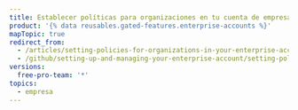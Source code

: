 ```yaml
---
title: Establecer políticas para organizaciones en tu cuenta de empresa
product: '{% data reusables.gated-features.enterprise-accounts %}'
mapTopic: true
redirect_from:
  - /articles/setting-policies-for-organizations-in-your-enterprise-account
  - /github/setting-up-and-managing-your-enterprise-account/setting-policies-for-organizations-in-your-enterprise-account
versions:
  free-pro-team: '*'
topics:
  - empresa
---
```


